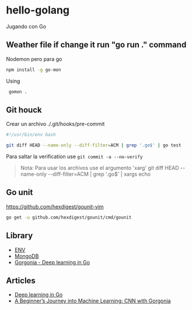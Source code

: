 # hello-golang

Jugando con Go

## Weather file if change it run "go run ." command

Nodemon pero para go

```sh
npm install -g go-mon
```

Using

```sh
 gomon .
```

## Git houck

Crear un archivo ./.git/hooks/pre-commit

```sh
#!/usr/bin/env bash

git diff HEAD --name-only --diff-filter=ACM | grep '.go$' | go test
```

Para saltar la verification use `git commit -a --no-verify`

> Nota:
> Para usar los archivos use el argumento 'xarg'
> git diff HEAD --name-only --diff-filter=ACM | grep '.go\$' | xargs echo

## Go unit

https://github.com/hexdigest/gounit-vim

```bash
go get -u github.com/hexdigest/gounit/cmd/gounit
```

## Library

- [ENV](https://github.com/ilyakaznacheev/cleanenv)
- [MongoDB](https://github.com/kamva/mgm)
- [Gorgonia - Deep learning in Go](https://gorgonia.org/)

## Articles

- [Deep learning in Go](https://medium.com/@hackintoshrao/deep-learning-in-go-f13e586f7d8a)
- [A Beginner’s Journey into Machine Learning: CNN with Gorgonia](https://medium.com/@msdewittdev/a-beginners-journey-into-machine-learning-cnn-with-gorgonia-b1d78e626aea)
